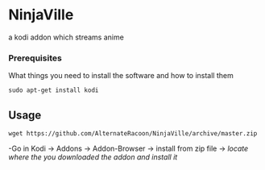 # NinjaVille
a kodi addon which streams anime

### Prerequisites

What things you need to install the software and how to install them

```
sudo apt-get install kodi

```

## Usage

```
wget https://github.com/AlternateRacoon/NinjaVille/archive/master.zip

```
-Go in Kodi -> Addons -> Addon-Browser -> install from zip file -> *locate where the you downloaded the addon and install it*
